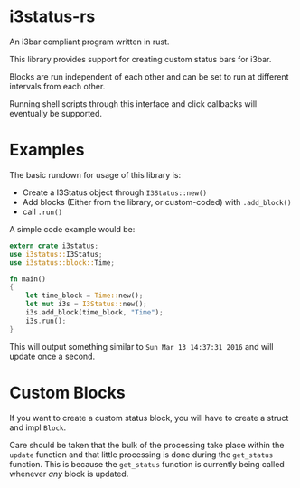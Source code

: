 # i3status-rs
An i3bar compliant program written in rust.

This library provides support for creating custom status bars for i3bar.

Blocks are run independent of each other and can be set to run at different
intervals from each other.

Running shell scripts through this interface and click callbacks will
eventually be supported.

# Examples
The basic rundown for usage of this library is:

* Create a I3Status object through `I3Status::new()`
* Add blocks (Either from the library, or custom-coded) with `.add_block()`
* call `.run()`

A simple code example would be:

```rust
extern crate i3status;
use i3status::I3Status;
use i3status::block::Time;

fn main()
{
    let time_block = Time::new();
    let mut i3s = I3Status::new();
    i3s.add_block(time_block, "Time");
    i3s.run();
}
```

This will output something similar to `Sun Mar 13 14:37:31 2016` and will
update once a second.

# Custom Blocks
If you want to create a custom status block, you will have to create a
struct and impl `Block`.

Care should be taken that the bulk of the processing take place within
the `update` function and that little processing is done during the
`get_status` function. This is because the `get_status` function is
currently being called whenever *any* block is updated.

